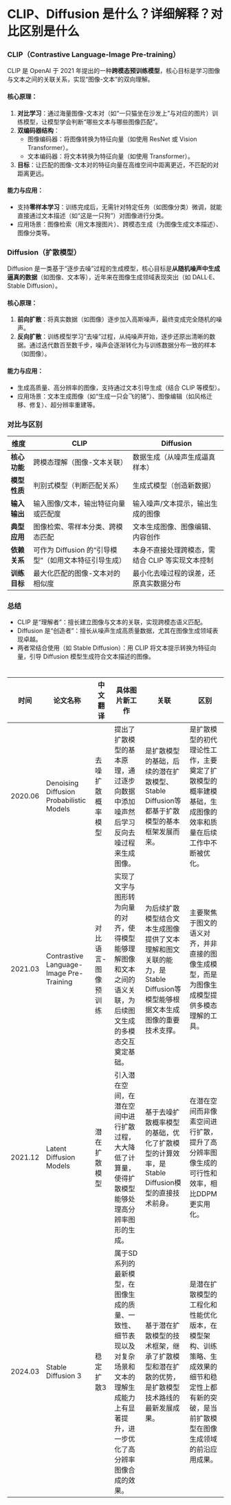 # CLIP、Diffusion 是什么？详细解释？对比区别是什么

### CLIP（Contrastive Language-Image Pre-training）

CLIP 是 OpenAI 于 2021 年提出的一种**跨模态预训练模型**，核心目标是学习图像与文本之间的关联关系，实现“图像-文本”的双向理解。

#### 核心原理：
1. **对比学习**：通过海量图像-文本对（如“一只猫坐在沙发上”与对应的图片）训练模型，让模型学会判断“哪些文本与哪些图像匹配”。
2. **双编码器结构**：
   - 图像编码器：将图像转换为特征向量（如使用 ResNet 或 Vision Transformer）。
   - 文本编码器：将文本转换为特征向量（如使用 Transformer）。
3. **目标**：让匹配的图像-文本对的特征向量在高维空间中距离更近，不匹配的对距离更远。

#### 能力与应用：
- 支持**零样本学习**：训练完成后，无需针对特定任务（如图像分类）微调，就能直接通过文本描述（如“这是一只狗”）对图像进行分类。
- 应用场景：图像检索（用文本搜图片）、跨模态生成（为图像生成文本描述）、图像分类等。


### Diffusion（扩散模型）

Diffusion 是一类基于“逐步去噪”过程的生成模型，核心目标是**从随机噪声中生成逼真的数据**（如图像、文本等），近年来在图像生成领域表现突出（如 DALL·E、Stable Diffusion）。

#### 核心原理：
1. **前向扩散**：将真实数据（如图像）逐步加入高斯噪声，最终变成完全随机的噪声。
2. **反向扩散**：训练模型学习“去噪”过程，从纯噪声开始，逐步还原出清晰的数据。通过迭代数百至数千步，噪声会逐渐转化为与训练数据分布一致的样本（如图像）。

#### 能力与应用：
- 生成高质量、高分辨率的图像，支持通过文本引导生成（结合 CLIP 等模型）。
- 应用场景：文本生成图像（如“生成一只会飞的猪”）、图像编辑（如风格迁移、修复）、超分辨率重建等。


### 对比与区别

| **维度**         | **CLIP**                              | **Diffusion**                          |
|------------------|---------------------------------------|----------------------------------------|
| **核心功能**     | 跨模态理解（图像-文本关联）           | 数据生成（从噪声生成逼真样本）         |
| **模型性质**     | 判别式模型（判断匹配关系）            | 生成式模型（创造新数据）               |
| **输入输出**     | 输入图像/文本，输出特征向量或匹配度   | 输入噪声/文本提示，输出生成的图像      |
| **典型应用**     | 图像检索、零样本分类、跨模态匹配      | 文本生成图像、图像编辑、内容创作       |
| **依赖关系**     | 可作为 Diffusion 的“引导模型”（如用文本特征引导生成） | 本身不直接处理跨模态，需结合 CLIP 等实现文本控制 |
| **训练目标**     | 最大化匹配的图像-文本对的相似度       | 最小化去噪过程的误差，还原真实数据分布 |


### 总结
- CLIP 是“理解者”：擅长建立图像与文本的关联，实现跨模态语义匹配。
- Diffusion 是“创造者”：擅长从噪声生成高质量数据，尤其在图像生成领域表现卓越。
- 两者常结合使用（如 Stable Diffusion）：用 CLIP 将文本提示转换为特征向量，引导 Diffusion 模型生成符合文本描述的图像。


# 
|时间|论文名称|中文翻译|具体图片新工作|关联|区别|
| ---- | ---- | ---- | ---- | ---- | ---- |
|2020.06|Denoising Diffusion Probabilistic Models|去噪扩散概率模型|提出了扩散模型的基本原理，通过逐步向数据中添加噪声然后学习反向去噪过程来生成图像。|是扩散模型的基础，后续的潜在扩散模型、Stable Diffusion等都基于扩散模型的基本框架发展而来。|是扩散模型的初代理论性工作，主要奠定了扩散模型的概率建模基础，生成图像的效率和质量在后续工作中不断被优化。|
|2021.03|Contrastive Language-Image Pre-Training|对比语言-图像预训练|实现了文字与图形转为向量的对齐，使得模型能够理解图像和文本之间的语义关联，为后续图文生成的多模态交互奠定基础。|为后续扩散模型结合文本生成图像提供了文本理解和图文关联的能力，是Stable Diffusion等模型能够根据文本生成图像的重要技术支撑。|主要聚焦于图文的语义对齐，并非直接的图像生成模型，而是为图像生成模型提供多模态理解的工具。|
|2021.12|Latent Diffusion Models|潜在扩散模型|引入潜在空间，在潜在空间中进行扩散过程，大大降低了计算量，使得扩散模型能够处理高分辨率图形的生成。|基于去噪扩散概率模型的基础，优化了扩散模型的计算效率，是Stable Diffusion模型的直接技术前身。|在潜在空间而非像素空间进行扩散，提升了高分辨率图像生成的可行性和效率，相比DDPM更实用化。|
|2024.03|Stable Diffusion 3|稳定扩散3|属于SD系列的最新模型，在图像生成的质量、一致性、细节表现以及对复杂场景和文本的理解生成能力上有显著提升，进一步优化了高分辨率图像合成的效果。|基于潜在扩散模型的技术框架，继承了扩散模型和潜在扩散的优势，是扩散模型技术路线的最新发展成果。|是潜在扩散模型的工程化和性能优化版本，在模型架构、训练策略、生成效果的细节和稳定性上都有新的突破，是当前扩散模型在图像生成领域的前沿应用成果。|